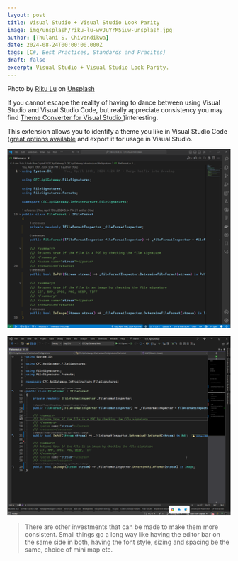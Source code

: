 ```yaml
---
layout: post
title: Visual Studio + Visual Studio Look Parity
image: img/unsplash/riku-lu-wvJuYrM5iuw-unsplash.jpg
author: [Thulani S. Chivandikwa]
date: 2024-08-24T00:00:00.000Z
tags: [C#, Best Practices, Standards and Pracites]
draft: false
excerpt: Visual Studio + Visual Studio Look Parity.
---
```


Photo by <a href="https://unsplash.com/@riku?utm_content=creditCopyText&utm_medium=referral&utm_source=unsplash">Riku Lu</a> on <a href="https://unsplash.com/photos/black-flat-screen-computer-monitor-wvJuYrM5iuw?utm_content=creditCopyText&utm_medium=referral&utm_source=unsplash">Unsplash</a>


If you cannot escape the reality of having to dance between using Visual Studio and Visual Studio Code, but really appreciate consistency you may  find [Theme Converter for Visual Studio ](https://github.com/microsoft/theme-converter-for-vs))interesting.

This extension allows you to identify a theme you like in Visual Studio Code ([great options available](https://vscodethemes.com/) and export it for usage in Visual Studio.

![](img/clean/vscode/a.png)

![](img/clean/vscode/b.png)

>  There are other investments that can be made to make them more consistent. Small things go a long way like having the editor bar on the same side in both, having the font style, sizing and spacing be the same, choice of mini map etc.
